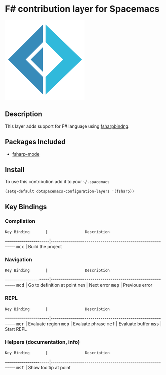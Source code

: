 # F# contribution layer for Spacemacs

![logo_fsharp](img/fsharp.png)

## Description

This layer adds support for F# language using [fsharpbindng](https://github.com/fsharp/fsharpbinding).

## Packages Included

- [fsharp-mode](https://github.com/fsharp/fsharpbinding) 

## Install

To use this contribution add it to your `~/.spacemacs`

```elisp
(setq-default dotspacemacs-configuration-layers '(fsharp))
```

## Key Bindings

### Compilation

    Key Binding       |                 Description
----------------------|------------------------------------------------------------
<kbd>mcc</kbd>        | Build the project 

### Navigation

    Key Binding       |                 Description
----------------------|------------------------------------------------------------
<kbd>mcd</kbd>        | Go to definition at point
<kbd>men</kbd>        | Next error
<kbd>mep</kbd>        | Previous error

### REPL

    Key Binding       |                 Description
----------------------|------------------------------------------------------------
<kbd>mer</kbd>        | Evaluate region
<kbd>mep</kbd>        | Evaluate phrase
<kbd>mef</kbd>        | Evaluate buffer
<kbd>mss</kbd>        | Start REPL

### Helpers (documentation, info)

    Key Binding       |                 Description
----------------------|------------------------------------------------------------
<kbd>mst</kbd>        | Show tooltip at point
